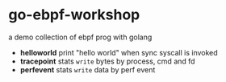 # go-ebpf-workshop

a demo collection of ebpf prog with golang

- **helloworld** print "hello world" when sync syscall is invoked
- **tracepoint** stats `write` bytes by process, cmd and fd
- **perfevent** stats `write` data by perf event
